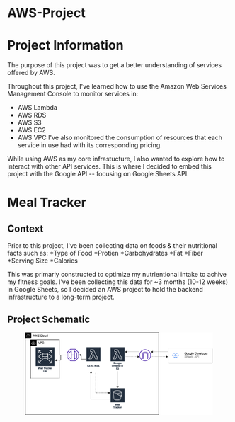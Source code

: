 # AWS-Project

# Project Information
The purpose of this project was to get a better understanding of services offered by AWS.

Throughout this project, I've learned how to use the Amazon Web Services Management Console to monitor services in:
* AWS Lambda
* AWS RDS
* AWS S3
* AWS EC2
* AWS VPC
I've also monitored the consumption of resources that each service in use had with its corresponding pricing.

While using AWS as my core infrastucture, I also wanted to explore how to interact with other API services.
This is where I decided to embed this project with the Google API -- focusing on Google Sheets API.

# Meal Tracker 
## Context
Prior to this project, I've been collecting data on foods & their nutritional facts such as:
*Type of Food
*Protien
*Carbohydrates
*Fat
*Fiber
*Serving Size
*Calories

This was primarly constructed to optimize my nutrientional intake to achive my fitness goals.
I've been collecting this data for ~3 months (10-12 weeks) in Google Sheets, so I decided an AWS project to hold the backend infrastructure to a long-term project. 

## Project Schematic
<figure>
<img src="/images/AWSProjectLayout.drawio.png" alt="AWS Diagram">
</figure>

